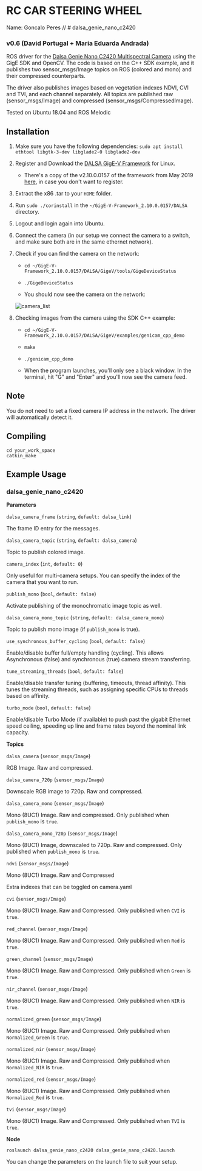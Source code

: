 # RC CAR STEERING WHEEL

Name: Goncalo Peres
// # dalsa_genie_nano_c2420

### v0.6 (David Portugal + Maria Eduarda Andrada)
ROS driver for the [Dalsa Genie Nano C2420 Multispectral Camera](https://www.edmundoptics.eu/p/c2420-23-color-dalsa-genie-nano-poe-camera/4059/) using the GigE SDK and OpenCV. The code is based on the C++ SDK example, and it publishes two sensor_msgs/Image topics on ROS (colored and mono) and their compressed counterparts.

The driver also publishes images based on vegetation indexes NDVI, CVI and TVI, and each channel separately. All topics are published raw (sensor_msgs/Image) and compressed (sensor_msgs/CompressedImage).

Tested on Ubuntu 18.04 and ROS Melodic

## Installation

1. Make sure you have the following dependencies: ```sudo apt install ethtool libgtk-3-dev libglade2-0 libglade2-dev```

2. Register and Download the [DALSA GigE-V Framework](https://www.teledynedalsa.com/en/products/imaging/vision-software/linux-gige-v-framework/) for Linux. 
 
    + There's a copy of the v2.10.0.0157 of the framework from May 2019 [here](https://www.dropbox.com/s/617itmz87yzc00b/gige-v-framework_21000157.zip?dl=0), in case you don't want to register.

3. Extract the x86 .tar to your ```HOME``` folder.

4. Run ```sudo ./corinstall``` in the ```~/GigE-V-Framework_2.10.0.0157/DALSA``` directory.

5. Logout and login again into Ubuntu.

6. Connect the camera (in our setup we connect the camera to a switch, and make sure both are in the same ethernet network).

7. Check if you can find the camera on the network:
 
     + ```cd ~/GigE-V-Framework_2.10.0.0157/DALSA/GigeV/tools/GigeDeviceStatus```
 
     + ```./GigeDeviceStatus```
 
     + You should now see the camera on the network:

     ![camera_list](doc/dalsa_genie_cam_list.png)

8. Checking images from the camera using the SDK C++ example:
 
      + ```cd ~/GigE-V-Framework_2.10.0.0157/DALSA/GigeV/examples/genicam_cpp_demo```
 
      + ```make```
 
      + ```./genicam_cpp_demo```
 
      + When the program launches, you'll only see a black window. In the terminal, hit "G" and "Enter" and you'll now see the camera feed.

## Note

You do not need to set a fixed camera IP address in the network. The driver will automatically detect it.

## Compiling

```
cd your_work_space
catkin_make 
```

## Example Usage

### dalsa_genie_nano_c2420



**Parameters**

`dalsa_camera_frame` (`string`, `default: dalsa_link`)

The frame ID entry for the messages.

`dalsa_camera_topic` (`string`, `default: dalsa_camera`)

Topic to publish colored image.

`camera_index` (`int`, `default: 0`)

Only useful for multi-camera setups. You can specify the index of the camera that you want to run.

`publish_mono` (`bool`, `default: false`)

Activate publishing of the monochromatic image topic as well.

`dalsa_camera_mono_topic` (`string`, `default: dalsa_camera_mono`)

Topic to publish mono image (if `publish_mono` is true).

`use_synchronous_buffer_cycling` (`bool`, `default: false`)

Enable/disable buffer full/empty handling (cycling). This allows Asynchronous (false) and synchronous (true) camera stream transferring.

`tune_streaming_threads` (`bool`, `default: false`)

Enable/disable transfer tuning (buffering, timeouts, thread affinity). This tunes the streaming threads, such as assigning specific CPUs to threads based on affinity.

`turbo_mode` (`bool`, `default: false`)

Enable/disable Turbo Mode (if available) to push past the gigabit Ethernet speed ceiling, speeding up line and frame rates beyond the nominal link capacity.



**Topics**

`dalsa_camera` (`sensor_msgs/Image`)

RGB Image. Raw and compressed.

`dalsa_camera_720p` (`sensor_msgs/Image`)

Downscale RGB image to 720p. Raw and compressed.

`dalsa_camera_mono` (`sensor_msgs/Image`)

Mono (8UC1) Image. Raw and compressed. Only published when `publish_mono` is `true`.

`dalsa_camera_mono_720p` (`sensor_msgs/Image`)

Mono (8UC1) Image, downscaled to 720p. Raw and compressed. Only published when `publish_mono` is `true`.

`ndvi` (`sensor_msgs/Image`)

Mono (8UC1) Image. Raw and Compressed

Extra indexes that can be toggled on camera.yaml

`cvi` (`sensor_msgs/Image`)

Mono (8UC1) Image. Raw and Compressed.  Only published when `CVI` is `true`.

`red_channel` (`sensor_msgs/Image`)

Mono (8UC1) Image. Raw and Compressed. Only published when `Red` is `true`.

`green_channel` (`sensor_msgs/Image`)

Mono (8UC1) Image. Raw and Compressed. Only published when `Green` is `true`.

`nir_channel` (`sensor_msgs/Image`)

Mono (8UC1) Image. Raw and Compressed. Only published when `NIR` is `true`.

`normalized_green` (`sensor_msgs/Image`)

Mono (8UC1) Image. Raw and Compressed. Only published when `Normalized_Green` is `true`.

`normalized_nir` (`sensor_msgs/Image`)

Mono (8UC1) Image. Raw and Compressed. Only published when `Normalized_NIR` is `true`.

`normalized_red` (`sensor_msgs/Image`)

Mono (8UC1) Image. Raw and Compressed. Only published when `Normalized_Red` is `true`.

`tvi` (`sensor_msgs/Image`)

Mono (8UC1) Image. Raw and Compressed. Only published when `TVI` is `true`.


**Node**

```
roslaunch dalsa_genie_nano_c2420 dalsa_genie_nano_c2420.launch
```

You can change the parameters on the launch file to suit your setup.

